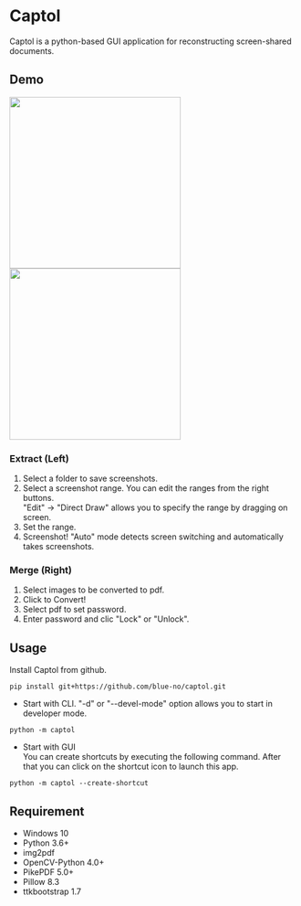 # Captol
Captol is a python-based GUI application for reconstructing screen-shared documents.

## Demo
<img src="https://user-images.githubusercontent.com/88641432/166207695-a4747daa-1d89-40de-b8f4-a1f9d723beb4.png" height=300><img src="https://user-images.githubusercontent.com/88641432/166207705-1f693d49-8eab-4989-9cd3-7933b6e1ace6.png" height=300>

### Extract (Left)
1. Select a folder to save screenshots.
2. Select a screenshot range. You can edit the ranges from the right buttons. <br>
"Edit" -> "Direct Draw" allows you to specify the range by dragging on screen.
3. Set the range.
4. Screenshot! "Auto" mode detects screen switching and automatically takes screenshots.

### Merge (Right)
1. Select images to be converted to pdf.
2. Click to Convert!
3. Select pdf to set password.
4. Enter password and clic "Lock" or "Unlock".

## Usage
Install Captol from github.
```
pip install git+https://github.com/blue-no/captol.git
```

* Start with CLI. "-d" or "--devel-mode" option allows you to start in developer mode.
```
python -m captol
```

* Start with GUI<br>
You can create shortcuts by executing the following command. After that you can click on the shortcut icon to launch this app.
```
python -m captol --create-shortcut
```

## Requirement
* Windows 10
* Python 3.6+
* img2pdf
* OpenCV-Python 4.0+
* PikePDF 5.0+
* Pillow 8.3
* ttkbootstrap 1.7
